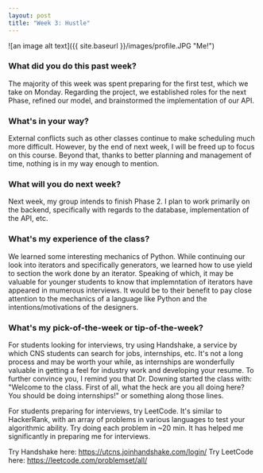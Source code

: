 ```yaml
---
layout: post
title: "Week 3: Hustle"
---
```


![an image alt text]({{ site.baseurl }}/images/profile.JPG "Me!")

### What did you do this past week?

The majority of this week was spent preparing for the first test, which we take on Monday. Regarding the project, we established roles for the next Phase, refined our model, and brainstormed the implementation of our API.

### What's in your way?

External conflicts such as other classes continue to make scheduling much more difficult. However, by the end of next week, I will be freed up to focus on this course. Beyond that, thanks to better planning and management of time, nothing is in my way enough to mention.

### What will you do next week?

Next week, my group intends to finish Phase 2. I plan to work primarily on the backend, specifically with regards to the database, implementation of the API, etc.

### What's my experience of the class?

We learned some interesting mechanics of Python. While continuing our look into iterators and specifically generators, we learned how to use yield to section the work done by an iterator. Speaking of which, it may be valuable for younger students to know that implemntation of iterators have appeared in mumerous interviews. It would be to their benefit to pay close attention to the mechanics of a language like Python and the intentions/motivations of the designers.

### What's my pick-of-the-week or tip-of-the-week?

For students looking for interviews, try using Handshake, a service by which CNS students can search for jobs, internships, etc. It's not a long process and may be worth your while, as internships are wonderfully valuable in getting a feel for industry work and developing your resume. To further convince you, I remind you that Dr. Downing started the class with: "Welcome to the class. First of all, what the heck are you all doing here? You should be doing internships!" or something along those lines.

For students preparing for interviews, try LeetCode. It's similar to HackerRank, with an array of problems in various languages to test your algorithmic ability. Try doing each problem in ~20 min. It has helped me significantly in preparing me for interviews. 

Try Handshake here: <https://utcns.joinhandshake.com/login/>
Try LeetCode here: <https://leetcode.com/problemset/all/>
